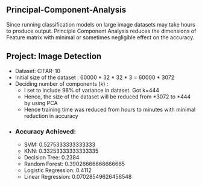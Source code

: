 ## Principal-Component-Analysis
Since running classification models on large image datasets may take hours to produce output. Principle Component Analysis reduces the dimensions of Feature matrix with minimal or sometimes negligible effect on the accuracy.
## Project: Image Detection 
  - Dataset: CIFAR-10
  - Initial size of the dataset : 60000 * 32 * 32 * 3 = 60000 * 3072
  - Deciding number of components (k) :
    - I set to include 98% of variance in dataset. Got k=444
    - Hence, the size of the dataset will be reduced from *3072 to *444 by using PCA
    - Hence training time was reduced from hours to minutes with minimal reduction in accuracy
  - ### Accuracy Achieved:
    - SVM: 0.5275333333333333
    - KNN: 0.33253333333333335
    - Decision Tree: 0.2384
    - Random Forest: 0.39026666666666665
    - Logistic Regression: 0.4112
    - Linear Regression: 0.07028549626456548
